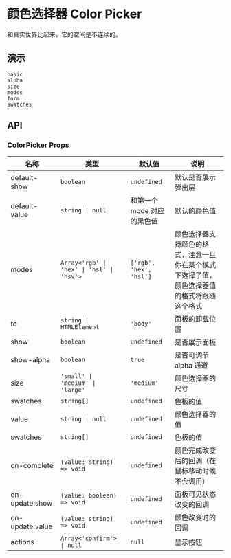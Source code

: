 # 颜色选择器 Color Picker

和真实世界比起来，它的空间是不连续的。

## 演示

```demo
basic
alpha
size
modes
form
swatches
```

## API

### ColorPicker Props

| 名称 | 类型 | 默认值 | 说明 |
| --- | --- | --- | --- |
| default-show | `boolean` | `undefined` | 默认是否展示弹出层 |
| default-value | `string \| null` | 和第一个 mode 对应的黑色值 | 默认的颜色值 |
| modes | `Array<'rgb' \| 'hex' \| 'hsl' \| 'hsv'>` | `['rgb', 'hex', 'hsl']` | 颜色选择器支持颜色的格式，注意一旦你在某个模式下选择了值，颜色选择器值的格式将跟随这个格式 |
| to | `string \| HTMLElement` | `'body'` | 面板的卸载位置 |
| show | `boolean` | `undefined` | 是否展示面板 |
| show-alpha | `boolean` | `true` | 是否可调节 alpha 通道 |
| size | `'small' \| 'medium' \| 'large'` | `'medium'` | 颜色选择器的尺寸 |
| swatches | `string[]` | `undefined` | 色板的值 |
| value | `string \| null` | `undefined` | 颜色选择器的值 |
| swatches | `string[]` | `undefined` | 色板的值 |
| on-complete | `(value: string) => void` | `undefined` | 颜色完成改变后的回调（在鼠标移动时候不会调用） |
| on-update:show | `(value: boolean) => void` | `undefined` | 面板可见状态改变的回调 |
| on-update:value | `(value: string) => void` | `undefined` | 颜色改变时的回调 |
| actions | `Array<'confirm'> \| null` | `null` | 显示按钮 |
